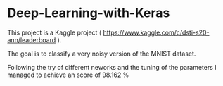 # Deep-Learning-with-Keras

This project is a Kaggle project ( https://www.kaggle.com/c/dsti-s20-ann/leaderboard ).

The goal is to classify a very noisy version of the MNIST dataset.

Following the try of different neworks and the tuning of the parameters I managed to achieve an score of 98.162 %
